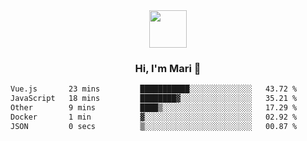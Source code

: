 <div align="center">
  <img src="https://media.giphy.com/media/v1.Y2lkPTc5MGI3NjExbWNrdHRsMmV6NHV1NGIwdXN6MmZpZ3g2c3oycDIxemcwdDluMjBmOCZlcD12MV9pbnRlcm5hbF9naWZfYnlfaWQmY3Q9cw/XEOUMqltCrGdCnatFF/giphy.gif" width="60px" align="center">
  <h3>Hi, I'm Mari 👋</h3>
</div>

<!--START_SECTION:waka-->

```txt
Vue.js       23 mins         ███████████░░░░░░░░░░░░░░   43.72 %
JavaScript   18 mins         ████████▓░░░░░░░░░░░░░░░░   35.21 %
Other        9 mins          ████▒░░░░░░░░░░░░░░░░░░░░   17.29 %
Docker       1 min           ▓░░░░░░░░░░░░░░░░░░░░░░░░   02.92 %
JSON         0 secs          ▒░░░░░░░░░░░░░░░░░░░░░░░░   00.87 %
```

<!--END_SECTION:waka-->
